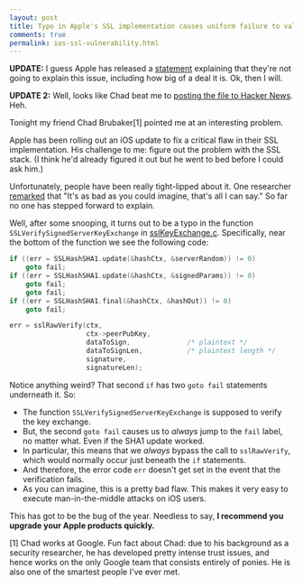 ```yaml
---
layout: post
title: Typo in Apple's SSL implementation causes uniform failure to validate key exchanges
comments: true
permalink: ios-ssl-vulnerability.html
---
```



**UPDATE:** I guess Apple has released a [statement](http://support.apple.com/kb/HT6147) explaining that they're not going to explain this issue, including how big of a deal it is. Ok, then I will.

**UPDATE 2:** Well, looks like Chad beat me to [posting the file to Hacker News](https://news.ycombinator.com/item?id=7281378). Heh.


Tonight my friend Chad Brubaker[1] pointed me at an interesting problem.

Apple has been rolling out an iOS update to fix a critical flaw in their SSL implementation. His challenge to me: figure out the problem with the SSL stack. (I think he'd already figured it out but he went to bed before I could ask him.)

Unfortunately, people have been really tight-lipped about it. One researcher [remarked](http://www.reuters.com/article/2014/02/22/apple-flaw-idUSL2N0LR07920140222) that "It's as bad as you could imagine, that's all I can say." So far no one has stepped forward to explain.

Well, after some snooping, it turns out to be a typo in the function `SSLVerifySignedServerKeyExchange` in [sslKeyExchange.c](http://opensource.apple.com/source/Security/Security-55471/libsecurity_ssl/lib/sslKeyExchange.c?txt). Specifically, near the bottom of the function we see the following code:

```c
if ((err = SSLHashSHA1.update(&hashCtx, &serverRandom)) != 0)
    goto fail;
if ((err = SSLHashSHA1.update(&hashCtx, &signedParams)) != 0)
    goto fail;
    goto fail;
if ((err = SSLHashSHA1.final(&hashCtx, &hashOut)) != 0)
    goto fail;

err = sslRawVerify(ctx,
                   ctx->peerPubKey,
                   dataToSign,				/* plaintext */
                   dataToSignLen,			/* plaintext length */
                   signature,
                   signatureLen);
```

Notice anything weird? That second `if` has two `goto fail` statements underneath it. So:

* The function `SSLVerifySignedServerKeyExchange` is supposed to verify the key exchange.
* But, the second `goto fail` causes us to *always* jump to the `fail` label, no matter what. Even if the SHA1 update worked.
* In particular, this means that we *always* bypass the call to `sslRawVerify`, which would normally occur just beneath the `if` statements.
* And therefore, the error code `err` doesn't get set in the event that the verification fails.
* As you can imagine, this is a pretty bad flaw. This makes it very easy to execute man-in-the-middle attacks on iOS users.

This has got to be the bug of the year. Needless to say, **I recommend you upgrade your Apple products quickly.**


[1] Chad works at Google. Fun fact about Chad: due to his background as a security researcher, he has developed pretty intense trust issues, and hence works on the only Google team that consists entirely of ponies. He is also one of the smartest people I've ever met.